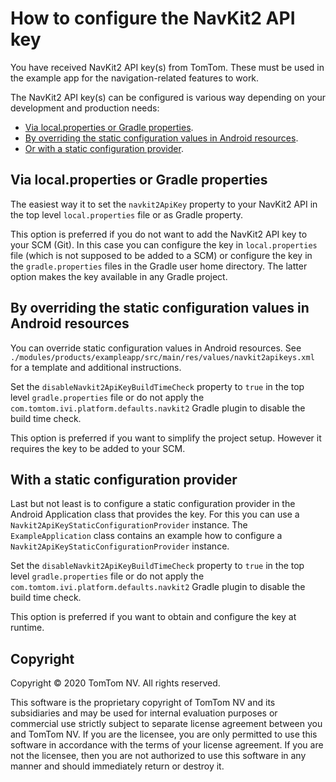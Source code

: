 # How to configure the NavKit2 API key

You have received NavKit2 API key(s) from TomTom. These must be used in the example app for the
navigation-related features to work.

The NavKit2 API key(s) can be configured is various way depending on your development and
production needs:

- [Via local.properties or Gradle properties](#via-localproperties-or-gradle-properties).
- [By overriding the static configuration values in Android resources](#by-overriding-the-static-configuration-values-in-android-resources).
- [Or with a static configuration provider](#with-a-static-configuration-provider).

## Via local.properties or Gradle properties

The easiest way it to set the `navkit2ApiKey` property to your NavKit2 API in the
top level `local.properties` file or as Gradle property.

This option is preferred if you do not want to add the NavKit2 API key to your SCM (Git). In this
case you can configure the key in `local.properties` file (which is not supposed to be added to a
SCM) or configure the key in the `gradle.properties` files in the Gradle user home directory. The
latter option makes the key available in any Gradle project.

## By overriding the static configuration values in Android resources

You can override static configuration values in Android resources. See
`./modules/products/exampleapp/src/main/res/values/navkit2apikeys.xml` for a template and
additional instructions.

Set the `disableNavkit2ApiKeyBuildTimeCheck` property to `true` in the top level
`gradle.properties` file or do not apply the `com.tomtom.ivi.platform.defaults.navkit2` Gradle
plugin to disable the build time check.

This option is preferred if you want to simplify the project setup. However it requires the key to
be added to your SCM.

## With a static configuration provider

Last but not least is to configure a static configuration provider in the Android Application class
that provides the key. For this you can use a `Navkit2ApiKeyStaticConfigurationProvider` instance.
The `ExampleApplication` class contains an example how to configure a
`Navkit2ApiKeyStaticConfigurationProvider` instance.

Set the `disableNavkit2ApiKeyBuildTimeCheck` property to `true` in the top level
`gradle.properties` file or do not apply the `com.tomtom.ivi.platform.defaults.navkit2` Gradle
plugin to disable the build time check.

This option is preferred if you want to obtain and configure the key at runtime.

## Copyright

Copyright © 2020 TomTom NV. All rights reserved.

This software is the proprietary copyright of TomTom NV and its subsidiaries and may be used for
internal evaluation purposes or commercial use strictly subject to separate license agreement
between you and TomTom NV. If you are the licensee, you are only permitted to use this software in
accordance with the terms of your license agreement. If you are not the licensee, then you are not
authorized to use this software in any manner and should immediately return or destroy it.
